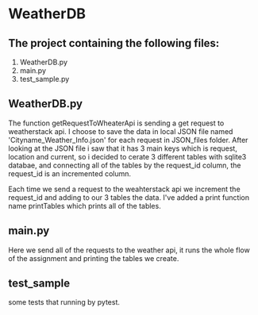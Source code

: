 # WeatherDB

## The project containing the following files:
1. WeatherDB.py 
2. main.py
3. test_sample.py

## WeatherDB.py 

The function getRequestToWheaterApi is sending a get request to weatherstack api.
I choose to save the data in local JSON file named 'Cityname_Weather_Info.json' for each request in JSON_files folder.
After looking at the JSON file i saw that it has 3 main keys which is request, location and current,
so i decided to cerate 3 different tables with sqlite3 databae, and connecting all of the tables by the request_id column,
the request_id is an incremented column.

Each time we send a request to the weahterstack api we increment the request_id and adding to our 3 tables the data.
I've added a print function name printTables which prints all of the tables.

## main.py

Here we send all of the requests to the weather api, it runs the whole flow of the assignment and printing the tables we create.


## test_sample

some tests that running by pytest.
